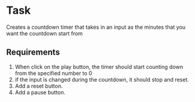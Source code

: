# Task

Creates a countdown timer that takes in an input as the minutes that you want the countdown start from

## Requirements

1. When click on the play button, the timer should start counting down from the specified number to 0
2. if the input is changed during the countdown, it should stop and reset.
3. Add a reset button.
4. Add a pause button.
